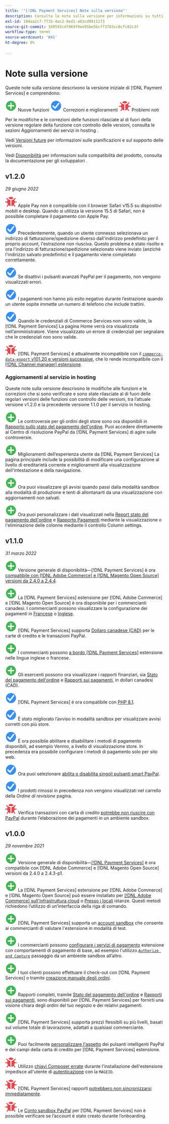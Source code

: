```yaml
---
title: '"[!DNL Payment Services] Note sulla versione"'
description: Consulta le note sulla versione per informazioni su tutti [!DNL Payment Services] versioni.
exl-id: 104aa2c7-7735-4ac2-8ed1-a03cd9911273
source-git-commit: 169593cdf069f9ee95be5bcff3783cc8cfc82c3f
workflow-type: tm+mt
source-wordcount: '841'
ht-degree: 0%

---
```


# Note sulla versione

Queste note sulla versione descrivono la versione iniziale di [!DNL Payment Services] e comprendono:

![Nuovo](../assets/new.svg) Nuove funzioni
![Problema risolto](../assets/fix.svg) Correzioni e miglioramenti
![Problema noto](../assets/bug.svg) Problemi noti

Per le modifiche e le correzioni delle funzioni rilasciate al di fuori della versione regolare della funzione con controllo delle versioni, consulta le sezioni Aggiornamenti dei servizi in hosting .

Vedi [Versioni future](https://devdocs.magento.com/release/) per informazioni sulle pianificazioni e sul supporto delle versioni.

Vedi [Disponibilità](https://devdocs.magento.com/release/availability.html) per informazioni sulla compatibilità del prodotto, consulta la documentazione per gli sviluppatori .

## v1.2.0

_29 giugno 2022_

![Problema noto](../assets/bug.svg)<!-- Issue PAY-x --> Apple Pay non è compatibile con il browser Safari v15.5 su dispositivi mobili e desktop. Quando si utilizza la versione 15.5 di Safari, non è possibile completare il pagamento con Apple Pay.

![Problema risolto](../assets/fix.svg)<!-- Issue PAY-3264 --> Precedentemente, quando un utente connesso selezionava un indirizzo di fatturazione/spedizione diverso dall&#39;indirizzo predefinito per il proprio account, l&#39;estrazione non riusciva. Questo problema è stato risolto e ora l&#39;indirizzo di fatturazione/spedizione selezionato viene inviato (anziché l&#39;indirizzo salvato predefinito) e il pagamento viene completato correttamente.

![Problema risolto](../assets/fix.svg)<!-- Issue PAY-3314 --> Se disattivi i pulsanti avanzati PayPal per il pagamento, non vengono visualizzati errori.

![Problema risolto](../assets/fix.svg)<!-- Issue PAY-3330 --> I pagamenti non hanno più esito negativo durante l’estrazione quando un utente ospite immette un numero di telefono che include trattini.

![Problema risolto](../assets/fix.svg)<!-- Issue PAY-3338 PAY-2502 --> Quando le credenziali di Commerce Services non sono valide, la [!DNL Payment Services] La pagina Home verrà ora visualizzata nell’amministratore. Viene visualizzato un errore di credenziali per segnalare che le credenziali non sono valide.

![Problema noto](../assets/bug.svg)<!-- Issue PAY-0 --> [!DNL Payment Services] è attualmente incompatibile con il [`commerce-data-export` v101.20 e versioni successive](https://github.com/magento-commerce/commerce-data-export/releases/tag/v101.2.0), che lo rende incompatibile con il [[!DNL Channel manager] estensione](https://experienceleague.adobe.com/docs/commerce-channels/channel-manager/guide-overview.html).

### Aggiornamenti al servizio in hosting

Queste note sulla versione descrivono le modifiche alle funzioni e le correzioni che si sono verificate e sono state rilasciate al di fuori delle regolari versioni delle funzioni con controllo delle versioni, tra l’attuale versione v1.2.0 e la precedente versione 1.1.0 per il servizio in hosting.

![Nuovo](../assets/new.svg)<!-- Issue PAY-1720 --> Le controversie per gli ordini degli store sono ora disponibili in [Rapporto sullo stato del pagamento dell&#39;ordine](https://experienceleague.adobe.com/docs/commerce-merchant-services/payment-services/reporting/order-payment-status.html#view-disputes). Puoi accedere direttamente al Centro di risoluzione PayPal da [!DNL Payment Services] di agire sulle controversie.

![Nuovo](../assets/new.svg)<!-- Issue PAY-2854 --> Miglioramenti dell’esperienza utente da [!DNL Payment Services] La pagina principale include la possibilità di modificare una configurazione al livello di ereditarietà corrente e miglioramenti alla visualizzazione dell’intestazione e della navigazione.

![Nuovo](../assets/new.svg)<!-- Issue PAY-2854 --> Ora puoi visualizzare gli avvisi quando passi dalla modalità sandbox alla modalità di produzione e tenti di allontanarti da una visualizzazione con aggiornamenti non salvati.

![Nuovo](../assets/new.svg)<!-- Issue PAY-2761 --> Ora puoi personalizzare i dati visualizzati nella [Report stato del pagamento dell&#39;ordine](https://experienceleague.adobe.com/docs/commerce-merchant-services/payment-services/reporting/order-payment-status.html#show-and-hide-columns) e [Rapporto Pagamenti](https://experienceleague.adobe.com/docs/commerce-merchant-services/payment-services/reporting/payouts.html#show-and-hide-columns) mediante la visualizzazione o l&#39;eliminazione delle colonne mediante il controllo Column settings.

## v1.1.0

_31 marzo 2022_

![Nuovo](../assets/new.svg)<!-- Issue PAY-2127 --> Versione generale di disponibilità—[!DNL Payment Services] è ora [compatibile con [!DNL Adobe Commerce] e [!DNL Magento Open Source] versioni da 2.4.0 a 2.4.4](https://devdocs.magento.com/release/availability.html#compatibility).

![Nuovo](../assets/new.svg)<!-- Issue PAY-2682 --> La [!DNL Payment Services] estensione per [!DNL Adobe Commerce] e [!DNL Magento Open Source] è ora disponibile per i commercianti canadesi. I commercianti possono visualizzare la configurazione dei pagamenti in [Francese](https://experienceleague.adobe.com/docs/commerce-merchant-services/payment-services/overview.md#accepted-credit-cards-and-currencies) o [Inglese](https://experienceleague.adobe.com/docs/commerce-merchant-services/payment-services/overview.md#accepted-credit-cards-and-currencies).

![Nuovo](../assets/new.svg)<!-- Issue PAY-2681 --> [!DNL Payment Services] supporta [Dollaro canadese (CAD)](overview.md#accepted-credit-cards-and-currencies) per le carte di credito e le transazioni PayPal.

![Nuovo](../assets/new.svg)<!-- Issue PAY-2680 --> I commercianti possono [a bordo [!DNL Payment Services]](onboard.md) estensione nelle lingue inglese o francese.

![Nuovo](../assets/new.svg)<!-- Issue PAY-2678 --> Gli esercenti possono ora visualizzare i rapporti finanziari, sia [Stato del pagamento dell&#39;ordine](order-payment-status.md) e [Rapporti sui pagamenti](payouts.md), in dollari canadesi (CAD).

![Problema risolto](../assets/fix.svg)<!-- Issue PAY-2710 --> [!DNL Payment Services] è ora compatibile con [PHP 8.1](https://www.php.net/releases/8.1/en.php).

![Problema risolto](../assets/fix.svg)<!-- Issue PAY-3017 --> È stato migliorato l’avviso in modalità sandbox per visualizzare avvisi corretti con più store.

![Problema risolto](../assets/fix.svg)<!-- Issue PAY-2742 --> È ora possibile abilitare e disabilitare i metodi di pagamento disponibili, ad esempio Venmo, a livello di visualizzazione store. In precedenza era possibile configurare i metodi di pagamento solo per sito web.

![Problema risolto](../assets/fix.svg)<!-- Issue PAY-2277 --> Ora puoi selezionare [abilita o disabilita singoli pulsanti smart PayPal](settings.md#payment-buttons).

![Problema risolto](../assets/fix.svg)<!-- Issue PAY-2561 --> I prodotti rimossi in precedenza non vengono visualizzati nel carrello della _Ordine di revisione_ pagina.

![Problema noto](../assets/bug.svg)<!-- Issue PAY-2842 --> Verifica transazioni con carta di credito [potrebbe non riuscire con PayPal](https://support.magento.com/hc/en-us/articles/5201041963917) durante l’elaborazione dei pagamenti in un ambiente sandbox.

## v1.0.0

_29 novembre 2021_

![Nuovo](../assets/new.svg)<!-- Issue PAY-2127 --> Versione generale di disponibilità—[[!DNL Payment Services]](https://marketplace.magento.com/magento-payment-services.html) è ora compatibile con [!DNL Adobe Commerce] e [!DNL Magento Open Source] versioni da 2.4.0 a 2.4.3-p1.

![Nuovo](../assets/new.svg)<!-- Issue PAY-124 --> La [!DNL Payment Services] estensione per [!DNL Adobe Commerce] e [!DNL Magento Open Source] può essere installato per [[!DNL Adobe Commerce] sull&#39;infrastruttura cloud](install.md#adobe-commerce-on-cloud-infrastructure) o [Presso i locali](install.md#on-premises) istanze. Questi metodi richiedono l’utilizzo di un’interfaccia della riga di comando.

![Nuovo](../assets/new.svg)<!-- Issue PAY-1986 --> [!DNL Payment Services] supporta un [account sandbox](sandbox.md) che consente ai commercianti di valutare l&#39;estensione in modalità di test.

![Nuovo](../assets/new.svg)<!-- Issue PAY-666 --> I commercianti possono [configurare i servizi di pagamento](settings.md) estensione con comportamenti di pagamento di base, ad esempio l&#39;utilizzo [`Authorize and Capture`](production.md#set-payment-services-as-payment-method) passaggio da un ambiente sandbox all’altro.

![Nuovo](../assets/new.svg)<!-- Issue PAY-780 --> I tuoi clienti possono effettuare il check-out con [!DNL Payment Services] o tramite [creazione manuale degli ordini](create-order.md).

![Nuovo](../assets/new.svg)<!-- Issue PAY-1856 --> Rapporti completi, tramite [Stato del pagamento dell&#39;ordine](order-payment-status.md) e [Rapporti sui pagamenti](payouts.md), sono disponibili per [!DNL Payment Services] per fornirti una visione chiara degli ordini del tuo negozio e dei relativi pagamenti.

![Nuovo](../assets/new.svg)<!-- Issue PAY-311 --> [!DNL Payment Services] supporta prezzi flessibili su più livelli, basati sul volume totale di lavorazione, adattati a qualsiasi commerciante.

![Nuovo](../assets/new.svg)<!-- Issue PAY-1443 --> Puoi facilmente [personalizzare l&#39;aspetto](payments-options.md) dei pulsanti intelligenti PayPal e dei campi della carta di credito per [!DNL Payment Services] estensione.

![Problema noto](../assets/bug.svg)<!-- Issue PAY-2473 --> Utilizzo [chiavi Composer errate](https://support.magento.com/hc/en-us/articles/4406603542541) durante l&#39;installazione dell&#39;estensione impedisce all&#39;utente di [autenticazione](https://devdocs.magento.com/guides/v2.4/install-gde/prereq/connect-auth.html) con la `MAGEID`.

![Problema noto](../assets/bug.svg)<!-- Issue PAY-2474 --> [!DNL Payment Services] rapporti [potrebbero non sincronizzarsi immediatamente](https://support.magento.com/hc/en-us/articles/4406114741517).

![Problema noto](../assets/bug.svg)<!-- Issue PAY-2475 --> Le [Conto sandbox PayPal](https://support.magento.com/hc/en-us/articles/4406954952461) per [!DNL Payment Services] non è possibile verificare se l’account è stato creato durante l’onboarding.
